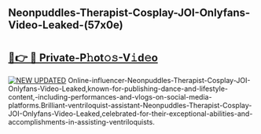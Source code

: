 ## Neonpuddles-Therapist-Cosplay-JOI-Onlyfans-Video-Leaked-(57x0e)


# <h2><a href="https://mediaupload.pro?-19M">🔗👉 🔴 Private-P𝚑ot𝚘𝚜-V𝚒d𝚎o</a></h2>

[![NEW UPDATED](https://i.imgur.com/0qMVB7G.gif)](https://mediaupload.pro?-19M)
Online-influencer-Neonpuddles-Therapist-Cosplay-JOI-Onlyfans-Video-Leaked,known-for-publishing-dance-and-lifestyle-content,-including-performances-and-vlogs-on-social-media-platforms.Brilliant-ventriloquist-assistant-Neonpuddles-Therapist-Cosplay-JOI-Onlyfans-Video-Leaked,celebrated-for-their-exceptional-abilities-and-accomplishments-in-assisting-ventriloquists.  